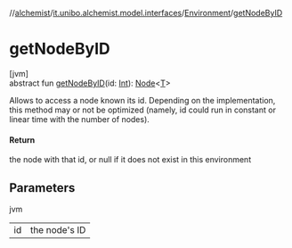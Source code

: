 //[alchemist](../../../index.md)/[it.unibo.alchemist.model.interfaces](../index.md)/[Environment](index.md)/[getNodeByID](get-node-by-i-d.md)

# getNodeByID

[jvm]\
abstract fun [getNodeByID](get-node-by-i-d.md)(id: [Int](https://kotlinlang.org/api/latest/jvm/stdlib/kotlin/-int/index.html)): [Node](../-node/index.md)<[T](../-node/index.md)>

Allows to access a node known its id. Depending on the implementation, this method may or not be optimized (namely, id could run in constant or linear time with the number of nodes).

#### Return

the node with that id, or null if it does not exist in this environment

## Parameters

jvm

| | |
|---|---|
| id | the node's ID |
